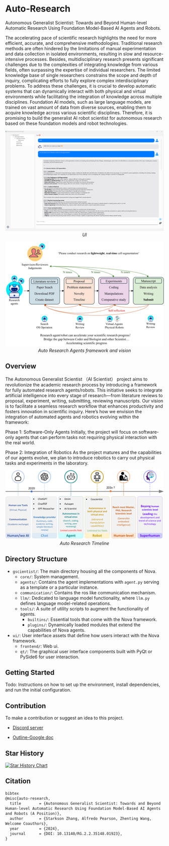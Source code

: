 # Auto-Research
Autonomous Generalist Scientist: Towards and Beyond Human-level Automatic Research Using Foundation Model-Based AI Agents and Robots.

The accelerating pace of scientific research highlights the need for more efficient, accurate, and comprehensive methodologies. Traditional research methods are often hindered by the limitations of manual experimentation and data collection in isolated environments, resulting in slow and resource-intensive processes. Besides, multidisciplinary research presents significant challenges due to the complexities of integrating knowledge from various fields, often surpassing the expertise of individual researchers. The limited knowledge base of single researchers constrains the scope and depth of inquiry, complicating efforts to fully explore complex interdisciplinary problems.
To address these challenges, it is crucial to develop automatic systems that can dynamically interact with both physical and virtual environments while facilitating the integration of knowledge across multiple disciplines. 
Foundation AI models, such as large language models, are trained on vast amount of data from diverse sources, enabling them to acquire knowledge across various scientific disciplines. Therefore, it is promising to build the generalist AI robot scientist for autonomous research based on these foundation models and robot technologies.

<p align="center">
  <img src="docs/images/ui.png" alt="UI">
  <br>
  <em>UI</em>
</p>

<p align="center">
  <img src="docs/images/framework4.png" alt="Framework and Vision">
  <br>
  <em>Auto Research Agents framework and vision</em>
</p>

## Overview

The Autonomous Generalist Scientist （AI Scientist） project aims to revolutionize the academic research process by introducing a framework for fully automated research agents/robots. This initiative seeks to integrate artificial intelligence into every stage of research—from literature reviews to proposal, experiment, writing, submitting, reviewing manuscripts. Our vision is to facilitate a seamless research workflow that enhances productivity and fosters innovation in scientific inquiry. Here’s how we envision the integration of automated agents and robotics evolving within the framework:

Phase 1: Software-Only Agents
Initially, the project will focus on software-only agents that can perform tasks not requiring physical interaction with the real world. 

Phase 2: Integration of Robotics
As the project matures and the capabilities of our agents evolve, we plan to introduce robotics to carry out physical tasks and experiments in the laboratory. 

<p align="center">
  <img src="docs/images/future_timeline.jpg" alt="Futrue timeline">
  <br>
  <em>Auto Research Timeline</em>
</p>

## Directory Structure

- `gscientist/`: The main directory housing all the components of Nova.
  - `core/`: System management.
  - `agents/`: Contains the agent implementations with `agent.py` serving as a template or a particular instance.
  - `communication/`: Contains the ros like communication mechanism.  
  - `llm/`: Dedicated to language model functionality, where `llm.py` defines language model-related operations.
  - `tools/`: A suite of utility scripts to augment the functionality of agents.
    - `builtins/`: Essential tools that come with the Nova framework.
    - `plugins/`: Dynamically loaded modules that extend the capabilities of Nova agents.
- `ui/`: User interface assets that define how users interact with the Nova framework.
  - `frontend/`: Web ui.
  - `qt/`:  The graphical user interface components built with PyQt or PySide6 for user interaction.

## Getting Started

Todo: Instructions on how to set up the environment, install dependencies, and run the initial configuration.

## Contribution

To make a contribution or suggest an idea to this project.

* [Discord server](https://discord.gg/fc2MtCmd)

* [Outline-Google doc](https://docs.google.com/document/d/1fgZlbtTNTKPP3TpHL5X6xJlBxpIoKeellfeJn-V7zSA/edit?usp=sharing)


## Star History

[![Star History Chart](https://api.star-history.com/svg?repos=universea/Auto-Research&type=Date)](https://star-history.com/#universea/Auto-Research&Date)

## Citation
```
bibtex
@misc{auto-research,
  title        = {Autonomous Generalist Scientist: Towards and Beyond Human-level Automatic Research Using Foundation Model-Based AI Agents and Robots (A Position)},
  author       = {Starkson Zhang, Alfredo Pearson, Zhenting Wang, Welcome Coauthors},
  year         = {2024},
  journal      = {DOI: 10.13140/RG.2.2.35148.01923},
}
```